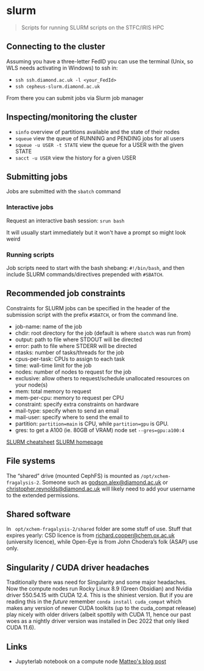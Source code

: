 # slurm

> Scripts for running SLURM scripts on the STFC/IRIS HPC

## Connecting to the cluster

Assuming you have a three-letter FedID you can use the terminal (Unix, so WLS needs activating in Windows) to ssh in:

- `ssh ssh.diamond.ac.uk -l <your_FedId>` 
- `ssh cepheus-slurm.diamond.ac.uk`
 
From there you can submit jobs via Slurm job manager

## Inspecting/monitoring the cluster

- `sinfo` overview of partitions available and the state of their nodes
- `squeue` view the queue of RUNNING and PENDING jobs for all users
- `squeue -u USER -t STATE` view the queue for a USER with the given STATE
- `sacct -u USER` view the history for a given USER

## Submitting jobs

Jobs are submitted with the `sbatch` command

### Interactive jobs

Request an interactive bash session: `srun bash`

It will usually start immediately but it won't have a prompt so might look weird

### Running scripts

Job scripts need to start with the bash shebang: `#!/bin/bash`, and then include SLURM commands/directives prepended with `#SBATCH`.

## Recommended job constraints

Constraints for SLURM jobs can be specified in the header of the submission script with the prefix `#SBATCH`, or from the command line.

- job-name: name of the job
- chdir: root directory for the job (default is where `sbatch` was run from)
- output: path to file where STDOUT will be directed
- error: path to file where STDERR will be directed
- ntasks: number of tasks/threads for the job
- cpus-per-task: CPUs to assign to each task
- time: wall-time limit for the job
- nodes: number of nodes to request for the job
- exclusive: allow others to request/schedule unallocated resources on your node(s)
- mem: total memory to request
- mem-per-cpu: memory to request per CPU
- constraint: specify extra constraints on hardware
- mail-type: specify when to send an email
- mail-user: specify where to send the email to
- partition: `partition=main` is CPU, while `partition=gpu` is GPU.
- gres: to get a A100 (ie. 80GB of VRAM) node set `--gres=gpu:a100:4`

[SLURM cheatsheet](https://slurm.schedmd.com/pdfs/summary.pdf)
[SLURM homepage](https://slurm.schedmd.com/documentation.html)

## File systems
 
The “shared” drive (mounted CephFS) is mounted as `/opt/xchem-fragalysis-2`.
Someone such as godson.alex@diamond.ac.uk or christopher.reynolds@diamond.ac.uk will likely need to add your username to the extended permissions.

## Shared software
 
In ` opt/xchem-fragalysis-2/shared` folder are some stuff of use.
Stuff that expires yearly:
CSD licence is from richard.cooper@chem.ox.ac.uk (university licence), while Open-Eye is from John Chodera’s folk (ASAP) use only.

## Singularity / CUDA driver headaches

Traditionally there was need for Singularity and some major headaches. Now the compute nodes run Rocky Linux 8.9 (Green Obsidian) and Nvidia driver 550.54.15 with CUDA 12.4. This is the shiniest version. But if you are reading this in the _future_ remember `conda install cuda_compat` which makes any version of newer CUDA toolkits (up to the cuda_compat release) play nicely with older drivers (albeit spottily with CUDA 11, hence our past woes as a nightly driver version was installed in Dec 2022 that only liked CUDA 11.6).

## Links

- Jupyterlab notebook on a compute node [Matteo's blog post](https://www.blopig.com/blog/2023/10/ssh-the-boss-fight-level-jupyter-notebooks-from-compute-nodes/)
